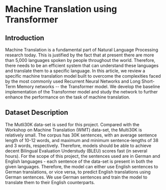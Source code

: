 # Machine Translation using Transformer

## Introduction
Machine Translation is a fundamental part of Natural Language Processing research today. This is justified by the fact that at present there are more than 5,000 languages spoken by people throughout the world. Therefore, there needs to be an efficient system that can understand these languages and translate them to a specific language. In this article, we review a specific machine translation model built to overcome the complexities faced by the most commonly used Recurrent Neural Networks and Long Short-Term Memory networks -- the Transformer model. We develop the baseline implementation of the Transformer model and study the network to further enhance the performance on the task of machine translation.

## Dataset Description
The Mutli30K data-set is used for this project. Compared with the Workshop on Machine Translation (WMT) data-set, the Multi30K is relatively small. The corpus has 30K sentences, with an average sentence length of 10-12 words, and maximum and minimum sentence-lengths of 38 and 3 words, respectively. Therefore, models should be able to achieve decent Bilingual Evaluation Understudy (BLEU) scores fast (in several hours). For the scope of this project, the sentences used are in German and English languages - each sentence of the data-set is present in both the given languages. Therefore, the model can either use English sentences to German translations, or vice versa, to predict English translations using German sentences. We use German sentences and train the model to translate them to their English counterparts.
